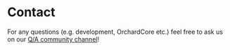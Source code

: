 # Contact

For any questions (e.g. development, OrchardCore etc.) feel free to ask us on our [Q/A community channel](https://github.com/StatCan/StatCan.OrchardCore/discussions/new?category_id=32000115)!


